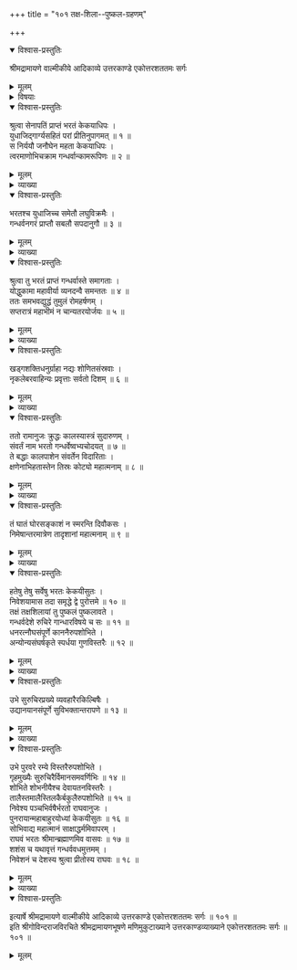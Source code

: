 +++
title = "१०१ तक्ष-शिला--पुष्कल-ग्रहणम्"

+++

<details open><summary>विश्वास-प्रस्तुतिः</summary>

श्रीमद्रामायणे वाल्मीकीये आदिकाव्ये उत्तरकाण्डे एकोत्तरशततमः सर्गः
</details>

<details><summary>मूलम्</summary>

श्रीमद्रामायणे वाल्मीकीये आदिकाव्ये उत्तरकाण्डे एकोत्तरशततमः सर्गः
</details>

<details><summary>विषयाः</summary>

भरतेन युधाजिता सह  
गन्धर्व-देश-गमनेन तद्-+हनन-पूर्वकं  
तक्ष-शिला--पुष्कलावताख्य-नगरयोः  
क्रमेण तक्ष-पुष्कलयोर् अभिषेक-करणेन  
राम-समीपम् एत्य  
गन्धर्व-वध-निवेदनम् ॥ १ ॥
</details>

<details open><summary>विश्वास-प्रस्तुतिः</summary>

श्रुत्वा सेनापतिं प्राप्तं भरतं केकयाधिपः ।  
युधाजिद्गार्ग्यसहितं परां प्रीतिनुपागमत् ॥ १ ॥  
स निर्ययौ जनौघेन महता केकयाधिपः ।  
त्वरमाणोभिचक्राम गन्धर्वान्कामरूपिणः ॥ २ ॥
</details>

<details><summary>मूलम्</summary>

श्रुत्वा सेनापतिं प्राप्तं भरतं केकयाधिपः ।  
युधाजिद्गार्ग्यसहितं परां प्रीतिनुपागमत् ॥ १ ॥  
स निर्ययौ जनौघेन महता केकयाधिपः ।  
त्वरमाणोभिचक्राम गन्धर्वान्कामरूपिणः ॥ २ ॥
</details>

<details><summary>व्याख्या</summary>

सेनापतिं प्राप्तं युद्धसन्नाहं श्रुत्वा ॥ १-२ ॥
</details>

<details open><summary>विश्वास-प्रस्तुतिः</summary>

भरतश्च युधाजिच्च समेतौ लघुविक्रमैः ।  
गन्धर्वनगरं प्राप्तौ सबलौ सपदानुगौ ॥ ३ ॥
</details>

<details><summary>मूलम्</summary>

भरतश्च युधाजिच्च समेतौ लघुविक्रमैः ।  
गन्धर्वनगरं प्राप्तौ सबलौ सपदानुगौ ॥ ३ ॥
</details>

<details><summary>व्याख्या</summary>

सबलौ चतुरङ्गबलसहितौ । सपदानुगौ शूद्रवैश्याद्यनुचरसहितौ ॥ ३ ॥
</details>

<details open><summary>विश्वास-प्रस्तुतिः</summary>

श्रुत्वा तु भरतं प्राप्तं गन्धर्वास्ते समागताः ।  
योद्धुकामा महावीर्या व्यनदन्वै समन्ततः ॥ ४ ॥  
ततः समभवद्युद्धं तुमुलं रोमहर्षणम् ।  
सप्तरात्रं महाभीमं न चान्यतरयोर्जयः ॥ ५ ॥
</details>

<details><summary>मूलम्</summary>

श्रुत्वा तु भरतं प्राप्तं गन्धर्वास्ते समागताः ।  
योद्धुकामा महावीर्या व्यनदन्वै समन्ततः ॥ ४ ॥  
ततः समभवद्युद्धं तुमुलं रोमहर्षणम् ।  
सप्तरात्रं महाभीमं न चान्यतरयोर्जयः ॥ ५ ॥
</details>

<details><summary>व्याख्या</summary>

व्यनदन् गर्जन्ति स्म ॥ ४-५ ॥
</details>

<details open><summary>विश्वास-प्रस्तुतिः</summary>

खड्गशक्तिधनुर्ग्राहा नद्यः शोणितसंस्रवाः ।  
नृकलेबरवाहिन्यः प्रवृत्ताः सर्वतो दिशम् ॥ ६ ॥
</details>

<details><summary>मूलम्</summary>

खड्गशक्तिधनुर्ग्राहा नद्यः शोणितसंस्रवाः ।  
नृकलेबरवाहिन्यः प्रवृत्ताः सर्वतो दिशम् ॥ ६ ॥
</details>

<details><summary>व्याख्या</summary>

खड्गेति । खड्गादिरूपा ग्राहा यासु ताः । संस्रवः प्रवाहः । नृकलेवराणि नद्याः काष्ठानि वहन्तीति तथा ॥ ६ ॥
</details>

<details open><summary>विश्वास-प्रस्तुतिः</summary>

ततो रामानुजः क्रुद्धः कालस्यास्त्रं सुदारुणम् ।  
संवर्तं नाम भरतो गन्धर्वेष्वभ्यचोदयत् ॥ ७ ॥  
ते बद्धाः कालपाशेन संवर्तेन विदारिताः ।  
क्षणेनाभिहतास्तेन तिस्रः कोट्यो महात्मनाम् ॥ ८ ॥
</details>

<details><summary>मूलम्</summary>

ततो रामानुजः क्रुद्धः कालस्यास्त्रं सुदारुणम् ।  
संवर्तं नाम भरतो गन्धर्वेष्वभ्यचोदयत् ॥ ७ ॥  
ते बद्धाः कालपाशेन संवर्तेन विदारिताः ।  
क्षणेनाभिहतास्तेन तिस्रः कोट्यो महात्मनाम् ॥ ८ ॥
</details>

<details><summary>व्याख्या</summary>

संवर्तंनामेति । प्रलयकालाग्न्याख्यमित्यर्थः ॥ ७-८ ॥
</details>

<details open><summary>विश्वास-प्रस्तुतिः</summary>

तं घातं घोरसङ्काशं न स्मरन्ति दिवौकसः ।  
निमेषान्तरमात्रेण तादृशानां महात्मनाम् ॥ ९ ॥
</details>

<details><summary>मूलम्</summary>

तं घातं घोरसङ्काशं न स्मरन्ति दिवौकसः ।  
निमेषान्तरमात्रेण तादृशानां महात्मनाम् ॥ ९ ॥
</details>

<details><summary>व्याख्या</summary>

तं घातं दिवौकसः न स्मरन्तीति । त्रिकोटिगन्धर्वघातोऽसंभाव्य इत्येव स्मृत्वा स्थितवन्त इत्यर्थः ॥ ९ ॥
</details>

<details open><summary>विश्वास-प्रस्तुतिः</summary>

हतेषु तेषु सर्वेषु भरतः केकयीसुतः ।  
निवेशयामास तदा समृद्धे द्वे पुरोत्तमे ॥ १० ॥  
तक्षं तक्षशिलायां तु पुष्कलं पुष्कलावते ।  
गन्धर्वदेशे रुचिरे गान्धारविषये च सः ॥ ११ ॥  
धनरत्नौघसंपूर्णे काननैरुपशोभिते ।  
अन्योन्यसंघर्षकृते स्पर्धया गुणविस्तरैः ॥ १२ ॥
</details>

<details><summary>मूलम्</summary>

हतेषु तेषु सर्वेषु भरतः केकयीसुतः ।  
निवेशयामास तदा समृद्धे द्वे पुरोत्तमे ॥ १० ॥  
तक्षं तक्षशिलायां तु पुष्कलं पुष्कलावते ।  
गन्धर्वदेशे रुचिरे गान्धारविषये च सः ॥ ११ ॥  
धनरत्नौघसंपूर्णे काननैरुपशोभिते ।  
अन्योन्यसंघर्षकृते स्पर्धया गुणविस्तरैः ॥ १२ ॥
</details>

<details><summary>व्याख्या</summary>

द्वे पुरेति । तक्षशिलापुष्कलावताख्ये ॥ १०-१२ ॥
</details>

<details open><summary>विश्वास-प्रस्तुतिः</summary>

उभे सुरुचिरप्रख्ये व्यवहारैरकिल्बिषैः ।  
उद्यानयानसंपूर्णे सुविभक्तान्तरापणे ॥ १३ ॥
</details>

<details><summary>मूलम्</summary>

उभे सुरुचिरप्रख्ये व्यवहारैरकिल्बिषैः ।  
उद्यानयानसंपूर्णे सुविभक्तान्तरापणे ॥ १३ ॥
</details>

<details><summary>व्याख्या</summary>

अकिल्बिषैः धर्मन्यायोपेतैर्व्यवहारैः क्रयविक्रयादिव्यापारैः ॥ १३ ॥
</details>

<details open><summary>विश्वास-प्रस्तुतिः</summary>

उभे पुरवरे रम्ये विस्तरैरुपशोभिते ।  
गृहमुख्यैः सुरुचिरैर्विमानसमवर्णिभिः ॥ १४ ॥  
शोभिते शोभनीयैश्च देवायतनविस्तरैः ।  
तालैस्तमालैस्तिलकैर्बकुलैरुपशोभिते ॥ १५ ॥  
निवेश्य पञ्चभिर्वषैर्भरतो राघवानुजः ।  
पुनरायान्महाबाहुरयोध्यां केकयीसुतः ॥ १६ ॥  
सोभिवाद्य महात्मानं साक्षाद्धर्ममिवापरम् ।  
राघवं भरतः श्रीमान्ब्रह्माणमिव वासवः ॥ १७ ॥  
शशंस च यथावृत्तं गन्धर्ववधमुत्तमम् ।  
निवेशनं च देशस्य श्रुत्वा प्रीतोस्य राघवः ॥ १८ ॥
</details>

<details><summary>मूलम्</summary>

उभे पुरवरे रम्ये विस्तरैरुपशोभिते ।  
गृहमुख्यैः सुरुचिरैर्विमानसमवर्णिभिः ॥ १४ ॥  
शोभिते शोभनीयैश्च देवायतनविस्तरैः ।  
तालैस्तमालैस्तिलकैर्बकुलैरुपशोभिते ॥ १५ ॥  
निवेश्य पञ्चभिर्वषैर्भरतो राघवानुजः ।  
पुनरायान्महाबाहुरयोध्यां केकयीसुतः ॥ १६ ॥  
सोभिवाद्य महात्मानं साक्षाद्धर्ममिवापरम् ।  
राघवं भरतः श्रीमान्ब्रह्माणमिव वासवः ॥ १७ ॥  
शशंस च यथावृत्तं गन्धर्ववधमुत्तमम् ।  
निवेशनं च देशस्य श्रुत्वा प्रीतोस्य राघवः ॥ १८ ॥
</details>

<details><summary>व्याख्या</summary>

विमानसमवर्णिभिः देवायतनवद्विस्तारैः । गृहमुख्यैरभित उपशोभिते । विमानैर्बहुभिर्वृत इति च पाठः ॥ १४-१८ ॥
</details>

<details open><summary>विश्वास-प्रस्तुतिः</summary>

इत्यार्षे श्रीमद्रामायणे वाल्मीकीये आदिकाव्ये उत्तरकाण्डे एकोत्तरशततमः सर्गः ॥ १०१ ॥  
इति श्रीगोविन्दराजविरचिते श्रीमद्रामायणभूषणे मणिमुकुटाख्याने उत्तरकाण्डव्याख्याने एकोत्तरशततमः सर्गः ॥ १०१ ॥
</details>

<details><summary>मूलम्</summary>

इत्यार्षे श्रीमद्रामायणे वाल्मीकीये आदिकाव्ये उत्तरकाण्डे एकोत्तरशततमः सर्गः ॥ १०१ ॥  
इति श्रीगोविन्दराजविरचिते श्रीमद्रामायणभूषणे मणिमुकुटाख्याने उत्तरकाण्डव्याख्याने एकोत्तरशततमः सर्गः ॥ १०१ ॥
</details>

